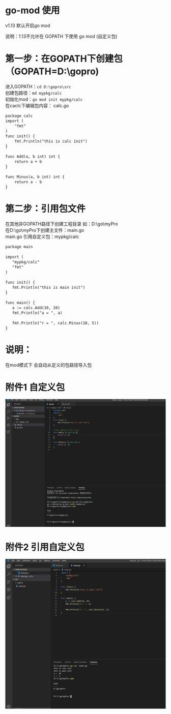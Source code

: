 # go-mod 使用
v1.13 默认开启go mod

说明：1.13不允许在 GOPATH 下使用 go mod (自定义包)


# 第一步：在GOPATH下创建包 （GOPATH=D:\gopro)

进入GOPATH：```cd D:\gopro\src  ```  
创建包路径：``` md mypkg/calc  ```  
初始化mod：```go mod init mypkg/calc  ```  
在caclc下编辑包内容：
calc.go
```
package calc
import (
	"fmt"
)
func init() {
	fmt.Println("this is calc init")
}

func Add(a, b int) int {
	return a + b
}

func Minus(a, b int) int {
	return a - b
}

```
 # 第二步：引用包文件
 在其他非GOPATH路径下创建工程目录 如：D:\go\myPro  
 在D:\go\myPro下创建主文件：main.go  
 main.go 引用自定义包：mypkg/calc
 ```
 package main

import (
	"mypkg/calc"
	"fmt"
)

func init() {
	fmt.Println("this is main init")
}

func main() {
	a := calc.Add(10, 20)
	fmt.Println("a = ", a)

	fmt.Println("r = ", calc.Minus(10, 5))
}

 ```
  # 说明：
  在mod模式下 会自动从定义的包路径导入包
 
 # 附件1 自定义包
 ![Image text](https://github.com/Mountains-and-rivers/go-mod/blob/master/image/1.png)
 
 # 附件2 引用自定义包
 ![Image text](https://github.com/Mountains-and-rivers/go-mod/blob/master/image/2.png)
 
 
 
 
 
 
 
 
 
 
 
